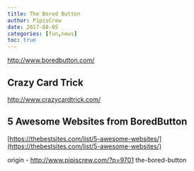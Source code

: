 ```yaml
---
title: The Bored Button
author: PipisCrew
date: 2017-08-05
categories: [fun,news]
toc: true
---
```


http://www.boredbutton.com/

## Crazy Card Trick

http://www.crazycardtrick.com/

## 5 Awesome Websites from BoredButton

[https://thebestsites.com/list/5-awesome-websites/](https://thebestsites.com/list/5-awesome-websites/)

origin - http://www.pipiscrew.com/?p=9701 the-bored-button